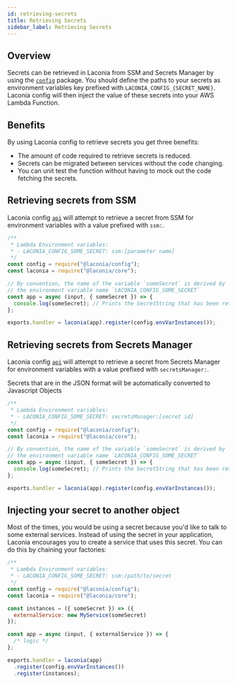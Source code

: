 ```yaml
---
id: retrieving-secrets
title: Retrieving Secrets
sidebar_label: Retrieving Secrets
---
```


## Overview

Secrets can be retrieved in Laconia from SSM and Secrets Manager by using
the [`config`](api/config.md) package. You should define the paths to your
secrets as environment variables key prefixed with `LACONIA_CONFIG_{SECRET_NAME}`.
Laconia config will then inject the value of these secrets into your AWS Lambda
Function.

## Benefits

By using Laconia config to retrieve secrets you get three benefits:

* The amount of code required to retrieve secrets is reduced.
* Secrets can be migrated between services without the code changing.
* You can unit test the function without having to mock out the code fetching the secrets.


## Retrieving secrets from SSM

Laconia config [`api`](api/config.md) will attempt to retrieve a secret from
SSM for environment variables with a value prefixed with `ssm:`.

```js
/**
 * Lambda Environment variables:
 * - LACONIA_CONFIG_SOME_SECRET: ssm:[parameter name]
 */
const config = require("@laconia/config");
const laconia = require("@laconia/core");

// By convention, the name of the variable `someSecret` is derived by
// the environment variable name `LACONIA_CONFIG_SOME_SECRET`
const app = async (input, { someSecret }) => {
  console.log(someSecret); // Prints the SecretString that has been retrieved from SSM
};

exports.handler = laconia(app).register(config.envVarInstances());
```

## Retrieving secrets from Secrets Manager

Laconia config [`api`](api/config.md) will attempt to retrieve a secret from
Secrets Manager for environment variables with a value prefixed with `secretsManager:`.

Secrets that are in the JSON format will be automatically converted to Javascript Objects

```js
/**
 * Lambda Environment variables:
 * - LACONIA_CONFIG_SOME_SECRET: secretsManager:[secret id]
 */
const config = require("@laconia/config");
const laconia = require("@laconia/core");

// By convention, the name of the variable `someSecret` is derived by
// the environment variable name `LACONIA_CONFIG_SOME_SECRET`
const app = async (input, { someSecret }) => {
  console.log(someSecret); // Prints the SecretString that has been retrieved from SSM
};

exports.handler = laconia(app).register(config.envVarInstances());
```

## Injecting your secret to another object

Most of the times, you would be using a secret because you'd like to talk to
some external services. Instead of using the secret in your application, Laconia
encourages you to create a service that uses this secret. You can do this by
chaining your factories:

```js
/**
 * Lambda Environment variables:
 * - LACONIA_CONFIG_SOME_SECRET: ssm:/path/to/secret
 */
const config = require("@laconia/config");
const laconia = require("@laconia/core");

const instances = ({ someSecret }) => ({
  externalService: new MyService(someSecret)
});

const app = async (input, { externalService }) => {
  /* logic */
};

exports.handler = laconia(app)
  .register(config.envVarInstances())
  .register(instances);
```
